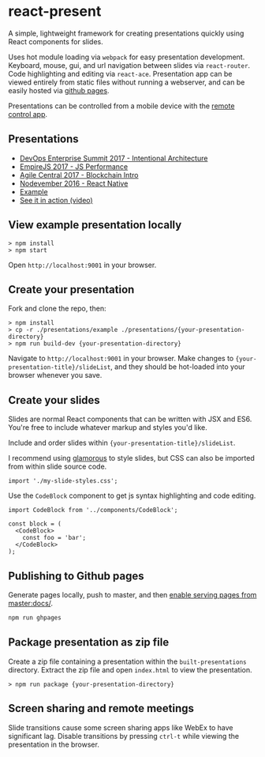 # react-present

A simple, lightweight framework for creating presentations quickly using React components for slides.

Uses hot module loading via `webpack` for easy presentation development. Keyboard, mouse, gui, and url navigation between slides via `react-router`. Code highlighting and editing via `react-ace`. Presentation app can be viewed entirely from static files without running a webserver, and can be easily hosted via [github pages](https://pages.github.com/).

Presentations can be controlled from a mobile device with the [remote control app](remote/README.md).

## Presentations

* [DevOps Enterprise Summit 2017 - Intentional Architecture](http://limscoder.github.io/react-present/intentional-architecture/)
* [EmpireJS 2017 - JS Performance](https://limscoder.github.io/react-present/js-performance/)
* [Agile Central 2017 - Blockchain Intro](https://limscoder.github.io/react-present/blockchain/)
* [Nodevember 2016 - React Native](https://limscoder.github.io/react-present/react-native/)
* [Example](https://limscoder.github.io/react-present/example/)
* [See it in action (video)](https://youtu.be/Sb9fRAKdjkQ)

## View example presentation locally

    > npm install
    > npm start

Open `http://localhost:9001` in your browser.

## Create your presentation

Fork and clone the repo, then:

    > npm install
    > cp -r ./presentations/example ./presentations/{your-presentation-directory}
    > npm run build-dev {your-presentation-directory}

Navigate to `http://localhost:9001` in your browser. Make changes to `{your-presentation-title}/slideList`, and they should be hot-loaded into your browser whenever you save.

## Create your slides

Slides are normal React components that can be written with JSX and ES6. You're free to include whatever markup and styles you'd like.

Include and order slides within `{your-presentation-title}/slideList`.

I recommend using [glamorous](https://github.com/paypal/glamorous) to style slides, but CSS can also be imported from within slide source code.

    import './my-slide-styles.css';

Use the `CodeBlock` component to get js syntax highlighting and code editing.

    import CodeBlock from '../components/CodeBlock';

    const block = (
      <CodeBlock>
        const foo = 'bar';
      </CodeBlock>
    );

## Publishing to Github pages

Generate pages locally, push to master, and then [enable serving pages from master:docs/](https://help.github.com/articles/configuring-a-publishing-source-for-github-pages/#publishing-your-github-pages-site-from-a-docs-folder-on-your-master-branch).

```bash
npm run ghpages
```

## Package presentation as zip file

Create a zip file containing a presentation within the `built-presentations` directory.
Extract the zip file and open `index.html` to view the presentation.

    > npm run package {your-presentation-directory}

## Screen sharing and remote meetings

Slide transitions cause some screen sharing apps like WebEx to have significant lag.
Disable transitions by pressing `ctrl-t` while viewing the presentation in the browser.
